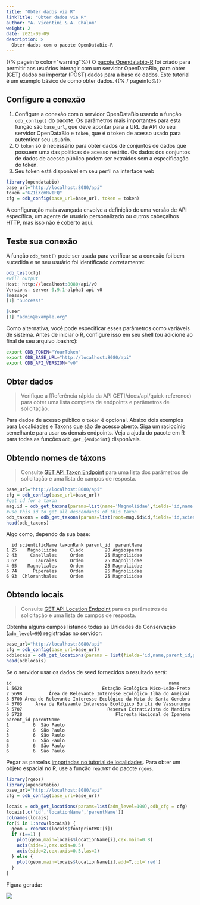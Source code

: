 ```yaml
---
title: "Obter dados via R"
linkTitle: "Obter dados via R"
author: "A. Vicentini & A. Chalom"
weight: 2
date: 2021-09-09
description: >
  Obter dados com o pacote OpenDataBio-R
---
```


{{% pageinfo color="warning"%}}
O [pacote Opendatabio-R](https://github.com/opendatabio/opendatabio-r) foi criado para permitir aos usuários interagir com um servidor OpenDataBio, para obter (GET) dados ou importar (POST) dados para a base de dados. Este tutorial é um exemplo básico de como obter dados.
{{% / pageinfo%}}

## Configure a conexão

1. Configure a conexão com o servidor OpenDataBio usando a função `odb_config()` do pacote. Os parâmetros mais importantes para
esta função são `base_url`, que deve apontar para a URL da API do seu servidor OpenDataBio e
`token`, que é o token de acesso usado para autenticar seu usuário.
1. O `token` só é necessário para obter dados de conjuntos de dados que possuem uma das políticas de acesso restrito. Os dados dos conjuntos de dados de acesso público podem ser extraídos sem a especificação do token.
1. Seu token está disponível em seu perfil na interface web

```r
library(opendatabio)
base_url="http://localhost:8080/api"
token ="GZ1iXcmRvIFQ"
cfg = odb_config(base_url=base_url, token = token)
```

A configuração mais avançada envolve a definição de uma versão de API específica, um agente de usuário personalizado ou
outros cabeçalhos HTTP, mas isso não é coberto aqui.

## Teste sua conexão
A função `odb_test()` pode ser usada para verificar se a conexão foi bem sucedida e se
seu usuário foi identificado corretamente:

```r
odb_test(cfg)
#will output
Host: http://localhost:8080/api/v0
Versions: server 0.9.1-alpha1 api v0
$message
[1] "Success!"

$user
[1] "admin@example.org"
```

Como alternativa, você pode especificar esses parâmetros como variáveis ​​de sistema. Antes de iniciar o R,
configure isso em seu shell (ou adicione ao final de seu arquivo .bashrc):

```sh
export ODB_TOKEN="YourToken"
export ODB_BASE_URL="http://localhost:8080/api"
export ODB_API_VERSION="v0"
```
## Obter dados

> Verifique a [Referência rápida da API GET]/docs/api/quick-reference) para obter uma lista completa de endpoints e parâmetros de solicitação.

Para dados de acesso público o `token` é opcional. Abaixo dois exemplos para Localidades e Taxons que são de acesso aberto. Siga um raciocínio semelhante para usar os demais endpoints. Veja a ajuda do pacote em R para todas as funções `odb_get_{endpoint}` disponíveis.

## Obtendo nomes de táxons

> Consulte [GET API Taxon Endpoint](/docs/api/get-data/#taxons-endpoint) para uma lista dos parâmetros de solicitação e uma lista de campos de resposta.


```r
base_url="http://localhost:8080/api"
cfg = odb_config(base_url=base_url)
#get id for a taxon
mag.id = odb_get_taxons(params=list(name='Magnoliidae',fields='id,name'),odb_cfg = cfg)
#use this id to get all descendants of this taxon
odb_taxons = odb_get_taxons(params=list(root=mag.id$id,fields='id,scientificName,taxonRank,parent_id,parentName'),odb_cfg = cfg)
head(odb_taxons)

```
Algo como, dependo da sua base:

```
  id scientificName taxonRank parent_id  parentName
1 25    Magnoliidae     Clado        20 Angiosperms
2 43     Canellales     Ordem        25 Magnoliidae
3 62       Laurales     Ordem        25 Magnoliidae
4 65    Magnoliales     Ordem        25 Magnoliidae
5 74      Piperales     Ordem        25 Magnoliidae
6 93  Chloranthales     Ordem        25 Magnoliidae
```

## Obtendo locais

> Consulte [GET API Location Endpoint](/docs/api/get-data/#locations-endpoint) para os parâmetros de solicitação e uma lista de campos de resposta.

Obtenha alguns campos listando todas as Unidades de Conservação (`adm_level=99`) registradas no servidor:

```r
base_url="http://localhost:8080/api"
cfg = odb_config(base_url=base_url)
odblocais = odb_get_locations(params = list(fields='id,name,parent_id,parentName',adm_level=99),odb_cfg = cfg)
head(odblocais)
```

Se o servidor usar os dados de seed fornecidos o resultado será:

```
id                                                           name
1 5628                              Estação Ecológica Mico-Leão-Preto
2 5698          Área de Relevante Interesse Ecológico Ilha do Ameixal
3 5700 Área de Relevante Interesse Ecológico da Mata de Santa Genebra
4 5703     Área de Relevante Interesse Ecológico Buriti de Vassununga
5 5707                                Reserva Extrativista do Mandira
6 5728                                   Floresta Nacional de Ipanema
parent_id parentName
1         6  São Paulo
2         6  São Paulo
3         6  São Paulo
4         6  São Paulo
5         6  São Paulo
6         6  São Paulo
```

Pegar as parcelas [importadas no tutorial de localidades](/docs/tutorials/02-post-data-r-vignette/importing-locations/).
Para obter um objeto espacial no R, use a função `readWKT` do pacote `rgeos`.

```r
library(rgeos)
library(opendatabio)
base_url="http://localhost:8080/api"
cfg = odb_config(base_url=base_url)

locais = odb_get_locations(params=list(adm_level=100),odb_cfg = cfg)
locais[,c('id','locationName','parentName')]
colnames(locais)
for(i in 1:nrow(locais)) {
  geom = readWKT(locais$footprintWKT[i])
  if (i==1) {
    plot(geom,main=locais$locationName[i],cex.main=0.8)
    axis(side=1,cex.axis=0.5)
    axis(side=2,cex.axis=0.5,las=2)
  } else {
    plot(geom,main=locais$locationName[i],add=T,col='red')
  }
}
```
Figura gerada:

![](/docs/tutorials/01-get-r-vignette/get-plot-locations.png)
